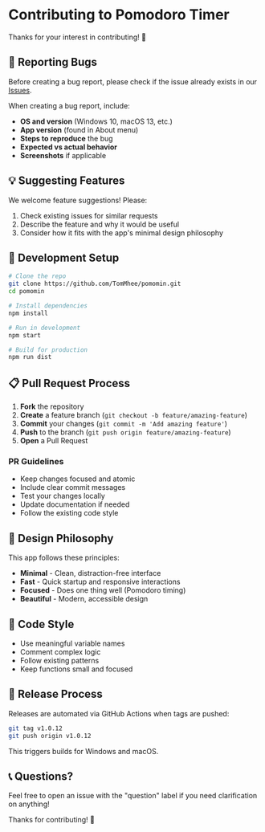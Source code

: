 # Contributing to Pomodoro Timer

Thanks for your interest in contributing! 🎉

## 🐛 Reporting Bugs

Before creating a bug report, please check if the issue already exists in our [Issues](https://github.com/TomMhee/pomomin/issues).

When creating a bug report, include:

- **OS and version** (Windows 10, macOS 13, etc.)
- **App version** (found in About menu)
- **Steps to reproduce** the bug
- **Expected vs actual behavior**
- **Screenshots** if applicable

## 💡 Suggesting Features

We welcome feature suggestions! Please:

1. Check existing issues for similar requests
2. Describe the feature and why it would be useful
3. Consider how it fits with the app's minimal design philosophy

## 🔧 Development Setup

```bash
# Clone the repo
git clone https://github.com/TomMhee/pomomin.git
cd pomomin

# Install dependencies  
npm install

# Run in development
npm start

# Build for production
npm run dist
```

## 📋 Pull Request Process

1. **Fork** the repository
2. **Create** a feature branch (`git checkout -b feature/amazing-feature`)
3. **Commit** your changes (`git commit -m 'Add amazing feature'`)
4. **Push** to the branch (`git push origin feature/amazing-feature`)
5. **Open** a Pull Request

### PR Guidelines

- Keep changes focused and atomic
- Include clear commit messages
- Test your changes locally
- Update documentation if needed
- Follow the existing code style

## 🎨 Design Philosophy

This app follows these principles:

- **Minimal** - Clean, distraction-free interface
- **Fast** - Quick startup and responsive interactions
- **Focused** - Does one thing well (Pomodoro timing)
- **Beautiful** - Modern, accessible design

## 📝 Code Style

- Use meaningful variable names
- Comment complex logic
- Follow existing patterns
- Keep functions small and focused

## 🚀 Release Process

Releases are automated via GitHub Actions when tags are pushed:

```bash
git tag v1.0.12
git push origin v1.0.12
```

This triggers builds for Windows and macOS.

## 📞 Questions?

Feel free to open an issue with the "question" label if you need clarification on anything!

Thanks for contributing! 🍅